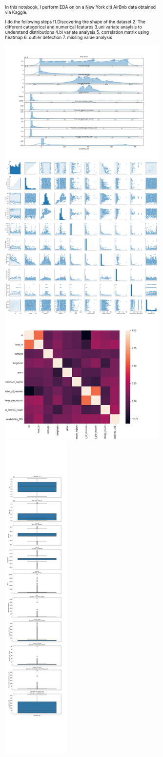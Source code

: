 In this notebook, I perform EDA on on a New York citi AirBnb data obtained via Kaggle.

I do the following steps 
!1.Discovering the shape of the dataset 
2. The different categorical and numerical features 
3.uni variate anaylsis to understand distributions 
4.bi variate analysis 
5. correlation matrix using heatmap 
6. outlier detection 
7. missing value analysis

![Alt text](/Edapic1.png?raw=true "Title")
![Alt text](/Edapic2.png?raw=true "Title")
![Alt text](/Edapic3.png?raw=true "Title")
![Alt text](/Edapic4.png?raw=true "Title")
